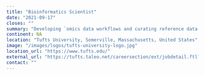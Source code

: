 ```yaml
---
title: "Bioinformatics Scientist"
date: "2021-09-17"
closes: ""
summary: "Developing `omics data workflows and curating reference data for the support of bioinformatics research on the Tufts High Performance Compute Cluster (HPC) and Tufts Galaxy Server"
continent: NA
location: "Tufts University, Somerville, Massachusetts, United States"
image: "/images/logos/tufts-university-logo.jpg"
location_url: "https://www.tufts.edu/"
external_url: "https://tufts.taleo.net/careersection/ext/jobdetail.ftl?job=127501"
contact: ""
---
```

